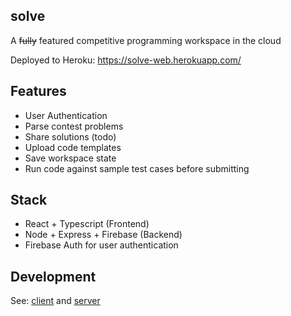 ## solve

A ~~fully~~ featured competitive programming workspace in the cloud

Deployed to Heroku: https://solve-web.herokuapp.com/

## Features
- User Authentication
- Parse contest problems
- Share solutions (todo)
- Upload code templates
- Save workspace state
- Run code against sample test cases before submitting

## Stack
- React + Typescript (Frontend)
- Node + Express + Firebase (Backend)
- Firebase Auth for user authentication

## Development
See: [client](https://github.com/terror/solve/tree/master/client) and [server](https://github.com/terror/solve/tree/master/server)
